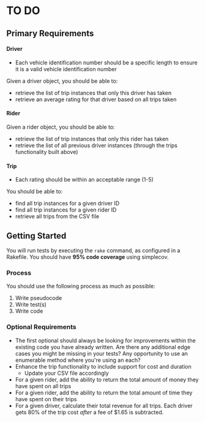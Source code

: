 # TO DO

## Primary Requirements

#### Driver
  - Each vehicle identification number should be a specific length to ensure it is a valid vehicle identification number

Given a driver object, you should be able to:
- retrieve the list of trip instances that only this driver has taken
- retrieve an average rating for that driver based on all trips taken

#### Rider

Given a rider object, you should be able to:
- retrieve the list of trip instances that only this rider has taken
- retrieve the list of all previous driver instances (through the trips functionality built above)

#### Trip
-   Each rating should be within an acceptable range (1-5)

You should be able to:
- find all trip instances for a given driver ID
- find all trip instances for a given rider ID
- retrieve all trips from the CSV file

## Getting Started
You will run tests by executing the `rake` command, as configured in a Rakefile. You should have **95% code coverage** using simplecov.

### Process
You should use the following process as much as possible:  

1. Write pseudocode
1. Write test(s)
1. Write code

### Optional Requirements
- The first optional should always be looking for improvements within the existing code you have already written. Are there any additional edge cases you might be missing in your tests? Any opportunity to use an enumerable method where you're using an each?
- Enhance the trip functionality to include support for cost and duration
  - Update your CSV file accordingly
- For a given rider, add the ability to return the total amount of money they have spent on all trips
- For a given rider, add the ability to return the total amount of time they have spent on their trips
- For a given driver, calculate their total revenue for all trips. Each driver gets 80% of the trip cost _after_ a fee of $1.65 is subtracted.
